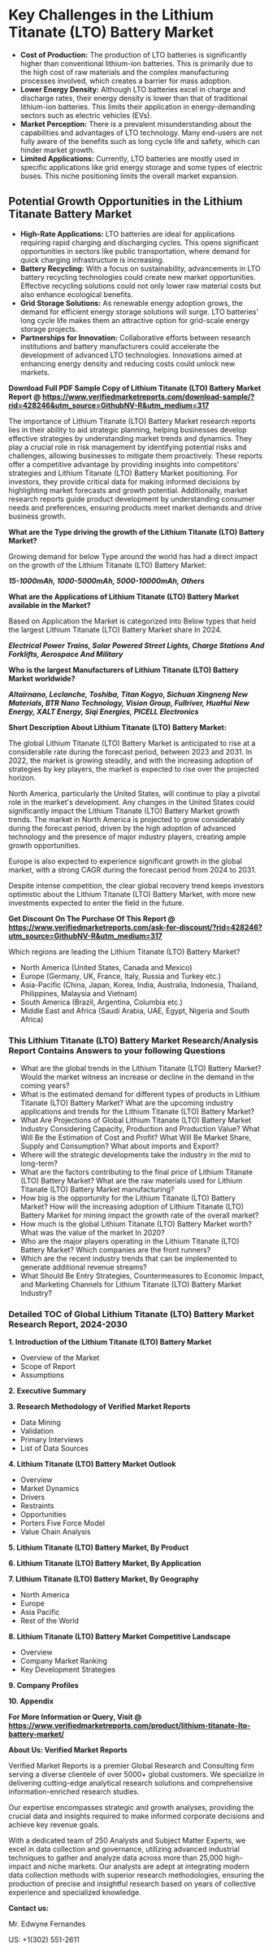 <p class="">    <h1>Key Challenges in the Lithium Titanate (LTO) Battery Market</h1>    <ul>        <li>            <strong>Cost of Production:</strong>             The production of LTO batteries is significantly higher than conventional lithium-ion batteries. This is primarily due to the high cost of raw materials and the complex manufacturing processes involved, which creates a barrier for mass adoption.        </li>        <li>            <strong>Lower Energy Density:</strong>             Although LTO batteries excel in charge and discharge rates, their energy density is lower than that of traditional lithium-ion batteries. This limits their application in energy-demanding sectors such as electric vehicles (EVs).        </li>        <li>            <strong>Market Perception:</strong>             There is a prevalent misunderstanding about the capabilities and advantages of LTO technology. Many end-users are not fully aware of the benefits such as long cycle life and safety, which can hinder market growth.        </li>        <li>            <strong>Limited Applications:</strong>             Currently, LTO batteries are mostly used in specific applications like grid energy storage and some types of electric buses. This niche positioning limits the overall market expansion.        </li>    </ul>    <h2>Potential Growth Opportunities in the Lithium Titanate Battery Market</h1>    <ul>        <li>            <strong>High-Rate Applications:</strong>             LTO batteries are ideal for applications requiring rapid charging and discharging cycles. This opens significant opportunities in sectors like public transportation, where demand for quick charging infrastructure is increasing.        </li>        <li>            <strong>Battery Recycling:</strong>             With a focus on sustainability, advancements in LTO battery recycling technologies could create new market opportunities. Effective recycling solutions could not only lower raw material costs but also enhance ecological benefits.        </li>        <li>            <strong>Grid Storage Solutions:</strong>             As renewable energy adoption grows, the demand for efficient energy storage solutions will surge. LTO batteries' long cycle life makes them an attractive option for grid-scale energy storage projects.        </li>        <li>            <strong>Partnerships for Innovation:</strong>             Collaborative efforts between research institutions and battery manufacturers could accelerate the development of advanced LTO technologies. Innovations aimed at enhancing energy density and reducing costs could unlock new markets.        </li>    </ul></p><p class=""><strong>Download Full PDF Sample Copy of Lithium Titanate (LTO) Battery Market Report @ <a href="https://www.verifiedmarketreports.com/download-sample/?rid=428246&utm_source=GithubNV-R&utm_medium=317" target="_blank">https://www.verifiedmarketreports.com/download-sample/?rid=428246&utm_source=GithubNV-R&utm_medium=317</a></strong></p><p>The importance of&nbsp;Lithium Titanate (LTO) Battery Market research reports lies in their ability to aid strategic planning, helping businesses develop effective strategies by understanding market trends and dynamics. They play a crucial role in risk management by identifying potential risks and challenges, allowing businesses to mitigate them proactively. These reports offer a competitive advantage by providing insights into competitors' strategies and Lithium Titanate (LTO) Battery Market positioning. For investors, they provide critical data for making informed decisions by highlighting market forecasts and growth potential. Additionally, market research reports guide product development by understanding consumer needs and preferences, ensuring products meet market demands and drive business growth.</p><p><strong>What are the&nbsp;Type driving the growth of the Lithium Titanate (LTO) Battery Market?</strong></p><p id="" class="">Growing demand for below Type around the world has had a direct impact on the growth of the Lithium Titanate (LTO) Battery Market:</p><p class=""><em><strong>15-1000mAh, 1000-5000mAh, 5000-10000mAh, Others</strong></em></p><p class=""><strong>What are the&nbsp;Applications&nbsp;of Lithium Titanate (LTO) Battery Market available in the Market?</strong></p><p id="" class="">Based on Application the Market is categorized into Below types that held the largest Lithium Titanate (LTO) Battery Market share In 2024.</p><p class=""><em><strong>Electrical Power Trains, Solar Powered Street Lights, Charge Stations And Forklifts, Aerospace And Military</strong></em></p><p class=""><strong>Who is the largest Manufacturers of Lithium Titanate (LTO) Battery Market worldwide?</strong></p><p><em><strong>Altairnano, Leclanche, Toshiba, Titan Kogyo, Sichuan Xingneng New Materials, BTR Nano Technology, Vision Group, Fullriver, HuaHui New Energy, XALT Energy, Siqi Energies, PICELL Electronics</strong></em></p><p id="" class=""><strong>Short Description About Lithium Titanate (LTO) Battery Market:</strong></p><p>The global Lithium Titanate (LTO) Battery Market is anticipated to rise at a considerable rate during the forecast period, between 2023 and 2031. In 2022, the market is growing steadily, and with the increasing adoption of strategies by key players, the market is expected to rise over the projected horizon.</p><p>North America, particularly the United States, will continue to play a pivotal role in the market's development. Any changes in the United States could significantly impact the Lithium Titanate (LTO) Battery Market growth trends. The market in North America is projected to grow considerably during the forecast period, driven by the high adoption of advanced technology and the presence of major industry players, creating ample growth opportunities.</p><p>Europe is also expected to experience significant growth in the global market, with a strong CAGR during the forecast period from 2024 to 2031.</p><p>Despite intense competition, the clear global recovery trend keeps investors optimistic about the Lithium Titanate (LTO) Battery Market, with more new investments expected to enter the field in the future.</p><p id="" class=""><strong>Get Discount On The Purchase Of This Report @ <a href="https://www.verifiedmarketreports.com/ask-for-discount/?rid=428246?utm_source=GithubNV-R&utm_medium=317" target="_blank">https://www.verifiedmarketreports.com/ask-for-discount/?rid=428246?utm_source=GithubNV-R&utm_medium=317</a></strong></p><p class="">Which regions are leading the Lithium Titanate (LTO) Battery Market?</p><ul><li>North America (United States, Canada and Mexico)</li><li>Europe (Germany, UK, France, Italy, Russia and Turkey etc.)</li><li>Asia-Pacific (China, Japan, Korea, India, Australia, Indonesia, Thailand, Philippines, Malaysia and Vietnam)</li><li>South America (Brazil, Argentina, Columbia etc.)</li><li>Middle East and Africa (Saudi Arabia, UAE, Egypt, Nigeria and South Africa)</li></ul><h3 id="" class="">This Lithium Titanate (LTO) Battery Market Research/Analysis Report Contains Answers to your following Questions</h3><ul><li>What are the global trends in the Lithium Titanate (LTO) Battery Market? Would the market witness an increase or decline in the demand in the coming years?</li><li>What is the estimated demand for different types of products in Lithium Titanate (LTO) Battery Market? What are the upcoming industry applications and trends for the Lithium Titanate (LTO) Battery Market?</li><li>What Are Projections of Global Lithium Titanate (LTO) Battery Market Industry Considering Capacity, Production and Production Value? What Will Be the Estimation of Cost and Profit? What Will Be Market Share, Supply and Consumption? What about imports and Export?</li><li>Where will the strategic developments take the industry in the mid to long-term?</li><li>What are the factors contributing to the final price of Lithium Titanate (LTO) Battery Market? What are the raw materials used for Lithium Titanate (LTO) Battery Market manufacturing?</li><li>How big is the opportunity for the Lithium Titanate (LTO) Battery Market? How will the increasing adoption of Lithium Titanate (LTO) Battery Market for mining impact the growth rate of the overall market?</li><li>How much is the global Lithium Titanate (LTO) Battery Market worth? What was the value of the market In 2020?</li><li>Who are the major players operating in the Lithium Titanate (LTO) Battery Market? Which companies are the front runners?</li><li>Which are the recent industry trends that can be implemented to generate additional revenue streams?</li><li>What Should Be Entry Strategies, Countermeasures to Economic Impact, and Marketing Channels for Lithium Titanate (LTO) Battery Market Industry?</li></ul><h3 id="" class="">Detailed TOC of Global Lithium Titanate (LTO) Battery Market Research Report, 2024-2030</h3><p id="" class=""><strong>1. Introduction of the Lithium Titanate (LTO) Battery Market</strong></p><ul><li>Overview of the Market</li><li>Scope of Report</li><li>Assumptions</li></ul><p id="" class=""><strong>2. Executive Summary</strong></p><p id="" class=""><strong>3. Research Methodology of Verified Market Reports</strong></p><ul><li>Data Mining</li><li>Validation</li><li>Primary Interviews</li><li>List of Data Sources</li></ul><p id="" class=""><strong>4. Lithium Titanate (LTO) Battery Market Outlook</strong></p><ul><li>Overview</li><li>Market Dynamics</li><li>Drivers</li><li>Restraints</li><li>Opportunities</li><li>Porters Five Force Model</li><li>Value Chain Analysis</li></ul><p id="" class=""><strong>5. Lithium Titanate (LTO) Battery Market, By Product</strong></p><p id="" class=""><strong>6. Lithium Titanate (LTO) Battery Market, By Application</strong></p><p id="" class=""><strong>7. Lithium Titanate (LTO) Battery Market, By Geography</strong></p><ul><li>North America</li><li>Europe</li><li>Asia Pacific</li><li>Rest of the World</li></ul><p id="" class=""><strong>8. Lithium Titanate (LTO) Battery Market Competitive Landscape</strong></p><ul><li>Overview</li><li>Company Market Ranking</li><li>Key Development Strategies</li></ul><p id="" class=""><strong>9. Company Profiles</strong></p><p id="" class=""><strong>10. Appendix</strong></p><p id="" class=""><strong>For More Information or Query, Visit @ <a href="https://www.verifiedmarketreports.com/product/lithium-titanate-lto-battery-market/" target="_blank">https://www.verifiedmarketreports.com/product/lithium-titanate-lto-battery-market/</a></strong></p><p id="" class=""><strong>About Us: Verified Market Reports</strong></p><p id="" class="">Verified Market Reports is a premier Global Research and Consulting firm serving a diverse clientele of over 5000+ global customers. We specialize in delivering cutting-edge analytical research solutions and comprehensive information-enriched research studies.</p><p id="" class="">Our expertise encompasses strategic and growth analyses, providing the crucial data and insights required to make informed corporate decisions and achieve key revenue goals.</p><p id="" class="">With a dedicated team of 250 Analysts and Subject Matter Experts, we excel in data collection and governance, utilizing advanced industrial techniques to gather and analyze data across more than 25,000 high-impact and niche markets. Our analysts are adept at integrating modern data collection methods with superior research methodologies, ensuring the production of precise and insightful research based on years of collective experience and specialized knowledge.</p><p id="" class=""><strong>Contact us:</strong></p><p id="" class="">Mr. Edwyne Fernandes</p><p id="" class="">US: +1(302) 551-2611</p>